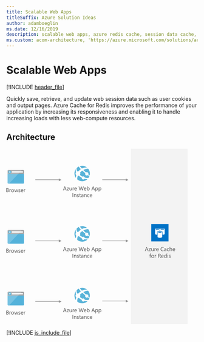```yaml
---
title: Scalable Web Apps
titleSuffix: Azure Solution Ideas
author: adamboeglin
ms.date: 12/16/2019
description: scalable web apps, azure redis cache, session data cache, user cookie cache, azure cache for redis
ms.custom: acom-architecture, 'https://azure.microsoft.com/solutions/architecture/scalable-web-apps/'
---
```

# Scalable Web Apps

[!INCLUDE [header_file](../header.md)]

Quickly save, retrieve, and update web session data such as user cookies and output pages. Azure Cache for Redis improves the performance of your application by increasing its responsiveness and enabling it to handle increasing loads with less web-compute resources.

## Architecture

<svg class="architecture-diagram" aria-labelledby="scalable-web-apps" height="462" viewbox="0 0 478 462" width="478" xmlns="http://www.w3.org/2000/svg">
    <g fill="none" fill-rule="evenodd" stroke="none" stroke-width="1">
        <path fill="#F3F3F3" d="M327.96 461.997h149.714V0H327.96z"/>
        <path fill="#949494" d="M145.29 82.15l-7.064-3.646v2.534H76.208v1.5h62.018v3.03zM145.29 243.01l-7.064-3.646v2.534H76.208v1.5h62.018v3.03zM321.79 243.01l-7.065-3.646v2.534h-62.018v1.5h62.018v3.03zM321.79 82.15l-7.065-3.646v2.534h-62.018v1.5h62.018v3.03zM321.79 401.69l-7.065-3.647v2.534h-62.018v1.5h62.018v3.031zM145.29 402.69l-7.064-3.647v2.534H76.208v1.5h62.018v3.031z"/>
        <path d="M0 114.363v-10.285h2.926c.889 0 1.594.218 2.116.653.52.435.78 1 .78 1.699 0 .584-.156 1.09-.471 1.52-.317.432-.751.737-1.306.919v.029c.693.08 1.248.343 1.664.785.416.443.624 1.018.624 1.725 0 .88-.316 1.593-.947 2.138-.631.545-1.427.817-2.388.817H0zm1.205-9.194v3.32h1.233c.66 0 1.179-.16 1.556-.477.378-.318.567-.766.567-1.344 0-1-.658-1.5-1.972-1.5H1.205zm0 4.403v3.7H2.84c.708 0 1.256-.167 1.646-.501.39-.335.584-.794.584-1.378 0-1.214-.827-1.821-2.481-1.821H1.205zM12.092 108.21c-.206-.158-.502-.237-.89-.237-.502 0-.921.237-1.258.71-.337.472-.505 1.118-.505 1.935v3.745H8.262v-7.344h1.177v1.512h.028c.167-.516.423-.919.768-1.208.343-.29.728-.433 1.154-.433.307 0 .54.034.703.1v1.22zM16.244 114.535c-1.085 0-1.951-.343-2.6-1.03-.647-.685-.971-1.595-.971-2.728 0-1.233.337-2.197 1.012-2.89.673-.694 1.584-1.04 2.732-1.04 1.095 0 1.949.337 2.563 1.01.615.675.922 1.61.922 2.805 0 1.172-.331 2.11-.993 2.816-.662.705-1.551 1.057-2.665 1.057m.087-6.698c-.756 0-1.354.257-1.793.77-.44.515-.66 1.223-.66 2.127 0 .87.223 1.557.667 2.059.444.502 1.04.753 1.786.753.76 0 1.345-.246 1.753-.74.409-.491.613-1.192.613-2.101 0-.918-.204-1.625-.613-2.122-.408-.498-.993-.746-1.753-.746M31.033 107.018l-2.201 7.345h-1.22l-1.514-5.257a3.523 3.523 0 01-.114-.682h-.029a3.197 3.197 0 01-.151.667l-1.642 5.272h-1.176l-2.224-7.345h1.234l1.52 5.523c.048.167.082.387.101.66h.058c.014-.21.057-.435.129-.674l1.692-5.509h1.076l1.521 5.537c.047.177.084.398.107.66h.058c.009-.186.049-.406.122-.66l1.491-5.537h1.162zM31.952 114.097v-1.262c.641.473 1.346.71 2.115.71 1.033 0 1.55-.344 1.55-1.033a.898.898 0 00-.133-.498 1.323 1.323 0 00-.358-.362 2.73 2.73 0 00-.531-.284 33.69 33.69 0 00-.657-.26 8.275 8.275 0 01-.856-.393 2.56 2.56 0 01-.617-.444 1.663 1.663 0 01-.373-.563 1.99 1.99 0 01-.126-.739c0-.344.079-.649.237-.914a2.08 2.08 0 01.631-.667 2.93 2.93 0 01.9-.405 3.985 3.985 0 011.043-.137c.637 0 1.205.11 1.707.33v1.191c-.54-.354-1.161-.53-1.864-.53-.22 0-.419.024-.596.074-.176.05-.328.122-.455.212a.982.982 0 00-.294.327.858.858 0 00-.104.418c0 .192.035.352.104.481.07.13.171.244.305.345.134.1.296.191.487.272.192.081.409.17.654.266.325.124.616.252.875.384.257.13.477.28.659.444.181.165.322.355.42.57.097.215.147.471.147.768 0 .363-.081.678-.24.946-.161.268-.375.49-.643.667a2.933 2.933 0 01-.924.395 4.58 4.58 0 01-1.098.128c-.756 0-1.41-.145-1.965-.437M44.531 110.985h-5.184c.018.817.238 1.448.66 1.894.42.444.998.667 1.735.667.827 0 1.587-.273 2.28-.818v1.105c-.645.467-1.499.702-2.56.702-1.037 0-1.853-.333-2.446-1-.592-.667-.889-1.606-.889-2.816 0-1.142.324-2.074.971-2.793.65-.72 1.453-1.08 2.415-1.08.96 0 1.704.312 2.23.933.525.622.788 1.484.788 2.589v.617zm-1.204-.997c-.005-.68-.169-1.207-.49-1.585-.324-.378-.773-.566-1.347-.566-.555 0-1.025.198-1.412.594-.388.398-.627.916-.718 1.557h3.967zM50.14 108.21c-.206-.158-.502-.237-.89-.237-.502 0-.922.237-1.258.71-.337.472-.505 1.118-.505 1.935v3.745h-1.178v-7.344h1.178v1.512h.027c.167-.516.423-.919.768-1.208.344-.29.729-.433 1.155-.433.306 0 .54.034.703.1v1.22zM158.528 430.558h-1.334l-1.09-2.883h-4.36l-1.026 2.883h-1.34l3.943-10.285h1.248l3.96 10.285zm-2.818-3.966l-1.614-4.383a4.005 4.005 0 01-.157-.688h-.03c-.048.292-.102.52-.165.688l-1.599 4.383h3.565zM165.005 423.55l-4.347 6.004h4.304v1.004h-6.032v-.366l4.346-5.974h-3.937v-1.005h5.666zM172.464 430.558h-1.176v-1.162h-.03c-.486.89-1.242 1.334-2.265 1.334-1.75 0-2.625-1.042-2.625-3.127v-4.391h1.169v4.203c0 1.55.593 2.326 1.779 2.326.574 0 1.045-.212 1.417-.635.37-.424.555-.978.555-1.66v-4.234h1.176v7.346zM178.667 424.404c-.206-.158-.502-.237-.89-.237-.502 0-.921.237-1.258.71-.337.472-.505 1.12-.505 1.935v3.744h-1.177v-7.343h1.177v1.512h.028c.167-.515.423-.919.768-1.208a1.74 1.74 0 011.154-.433c.307 0 .54.034.703.1v1.22zM185.652 427.18h-5.184c.018.816.238 1.447.66 1.894.42.444.998.667 1.735.667.827 0 1.587-.274 2.28-.82v1.107c-.645.466-1.499.702-2.56.702-1.037 0-1.853-.333-2.446-1-.592-.667-.889-1.607-.889-2.817 0-1.141.324-2.074.971-2.793.65-.718 1.453-1.08 2.415-1.08.96 0 1.704.313 2.23.934.525.622.788 1.483.788 2.589v.617zm-1.204-.997c-.005-.68-.169-1.207-.49-1.585-.324-.378-.773-.566-1.347-.566-.555 0-1.025.198-1.412.593-.388.399-.627.916-.718 1.558h3.967zM203.805 420.272l-2.904 10.286h-1.413l-2.117-7.517a4.81 4.81 0 01-.165-1.046h-.027a5.402 5.402 0 01-.186 1.032l-2.13 7.53h-1.4l-3.011-10.285h1.327l2.186 7.89c.091.33.148.674.172 1.034h.036c.024-.255.099-.599.222-1.034l2.273-7.89h1.156l2.18 7.947c.077.274.135.594.173.962h.028c.02-.25.083-.578.194-.99l2.1-7.918h1.306zM210.726 427.18h-5.184c.018.816.238 1.447.66 1.894.42.444.998.667 1.735.667.827 0 1.587-.274 2.28-.82v1.107c-.645.466-1.499.702-2.56.702-1.037 0-1.853-.333-2.446-1-.592-.667-.889-1.607-.889-2.817 0-1.141.324-2.074.971-2.793.65-.718 1.453-1.08 2.415-1.08.96 0 1.704.313 2.23.934.525.622.788 1.483.788 2.589v.617zm-1.204-.997c-.005-.68-.169-1.207-.49-1.585-.324-.378-.773-.566-1.347-.566-.555 0-1.025.198-1.412.593-.388.399-.627.916-.718 1.558h3.967zM213.71 429.496h-.028v1.061h-1.177v-10.874h1.177v4.821h.028c.578-.975 1.425-1.463 2.539-1.463.942 0 1.68.33 2.213.986.532.657.799 1.537.799 2.643 0 1.228-.3 2.213-.896 2.952-.598.738-1.415 1.106-2.453 1.106-.97 0-1.705-.41-2.202-1.232m-.028-2.962v1.025c0 .608.197 1.122.592 1.545.393.424.894.636 1.502.636.713 0 1.27-.272 1.675-.817.404-.546.606-1.304.606-2.276 0-.816-.19-1.458-.567-1.922-.377-.462-.89-.694-1.535-.694-.684 0-1.233.236-1.65.713-.415.477-.623 1.071-.623 1.79M233.283 430.558h-1.334l-1.09-2.883h-4.361l-1.025 2.883h-1.341l3.944-10.285h1.248l3.959 10.285zm-2.818-3.966l-1.614-4.383a4.005 4.005 0 01-.157-.688h-.03c-.048.292-.102.52-.165.688l-1.599 4.383h3.565zM235.844 429.496h-.028v4.438h-1.177v-10.72h1.177v1.29h.028c.578-.975 1.425-1.463 2.539-1.463.947 0 1.686.33 2.215.986.532.657.797 1.537.797 2.643 0 1.228-.3 2.213-.896 2.952-.598.738-1.415 1.106-2.453 1.106-.952 0-1.685-.41-2.202-1.232m-.028-2.962v1.025c0 .608.197 1.122.592 1.545.393.424.894.636 1.502.636.713 0 1.27-.272 1.675-.817.404-.546.606-1.304.606-2.276 0-.816-.19-1.458-.567-1.922-.377-.462-.89-.694-1.535-.694-.684 0-1.233.236-1.65.713-.415.477-.623 1.071-.623 1.79M244.478 429.496h-.027v4.438h-1.178v-10.72h1.178v1.29h.027c.578-.975 1.425-1.463 2.539-1.463.947 0 1.687.33 2.216.986.53.657.796 1.537.796 2.643 0 1.228-.3 2.213-.896 2.952-.597.738-1.415 1.106-2.453 1.106-.952 0-1.684-.41-2.202-1.232m-.027-2.962v1.025c0 .608.196 1.122.59 1.545.394.424.895.636 1.503.636.713 0 1.27-.272 1.675-.817.405-.546.607-1.304.607-2.276 0-.816-.19-1.458-.568-1.922-.377-.462-.888-.694-1.535-.694-.683 0-1.232.236-1.648.713-.416.477-.624 1.071-.624 1.79M174.475 448.183h1.205v-10.284h-1.205zM184.323 448.184h-1.177v-4.188c0-1.56-.568-2.338-1.707-2.338-.588 0-1.074.219-1.459.663-.385.442-.577 1-.577 1.675v4.188h-1.177v-7.346h1.177v1.22h.028c.555-.928 1.358-1.392 2.411-1.392.802 0 1.417.26 1.842.78.426.517.64 1.267.64 2.249v4.489zM186.095 447.918v-1.263c.64.474 1.345.71 2.114.71 1.034 0 1.55-.343 1.55-1.032a.898.898 0 00-.132-.498 1.31 1.31 0 00-.359-.362 2.73 2.73 0 00-.53-.284 33.69 33.69 0 00-.657-.261 8.275 8.275 0 01-.856-.392 2.588 2.588 0 01-.618-.444 1.667 1.667 0 01-.373-.564 1.987 1.987 0 01-.126-.738c0-.345.08-.649.237-.914a2.07 2.07 0 01.631-.667c.263-.181.564-.314.9-.405a3.985 3.985 0 011.043-.137c.637 0 1.206.109 1.707.33v1.191c-.54-.354-1.16-.532-1.864-.532-.22 0-.418.026-.595.075-.177.05-.328.123-.456.212a.995.995 0 00-.294.328.858.858 0 00-.103.418c0 .192.035.352.103.481.07.13.172.244.305.345.135.099.296.191.487.272.192.081.41.17.654.266.326.124.617.252.875.384.257.129.477.279.66.444.18.165.322.354.42.57.096.215.146.471.146.768 0 .363-.08.678-.24.946a2.077 2.077 0 01-.642.667 2.933 2.933 0 01-.924.395 4.58 4.58 0 01-1.098.128c-.756 0-1.41-.145-1.965-.437M196.179 448.112c-.278.151-.644.23-1.099.23-1.286 0-1.929-.718-1.929-2.153v-4.347h-1.262v-1.003h1.262v-1.793l1.176-.38v2.173h1.852v1.003h-1.852v4.14c0 .491.084.844.251 1.054.167.21.446.314.833.314.296 0 .552-.08.768-.243v1.005zM203.006 448.184h-1.176v-1.148h-.028c-.512.879-1.265 1.32-2.26 1.32-.732 0-1.304-.194-1.718-.581-.413-.387-.62-.902-.62-1.542 0-1.372.808-2.17 2.424-2.396l2.202-.307c0-1.25-.505-1.873-1.514-1.873-.883 0-1.682.3-2.395.904v-1.205c.722-.46 1.555-.69 2.496-.69 1.726 0 2.59.914 2.59 2.74v4.778zm-1.176-3.715l-1.77.243c-.546.076-.958.212-1.235.405-.277.195-.416.538-.416 1.03 0 .358.128.65.384.879.256.227.596.34 1.021.34.584 0 1.066-.205 1.446-.613.38-.41.57-.927.57-1.553v-.731zM211.318 448.184h-1.177v-4.188c0-1.56-.568-2.338-1.707-2.338-.588 0-1.074.219-1.459.663-.385.442-.577 1-.577 1.675v4.188h-1.177v-7.346h1.177v1.22h.028c.555-.928 1.358-1.392 2.411-1.392.802 0 1.417.26 1.842.78.426.517.64 1.267.64 2.249v4.489zM218.54 447.847c-.563.339-1.233.509-2.008.509-1.047 0-1.892-.341-2.535-1.023-.644-.68-.965-1.563-.965-2.65 0-1.21.347-2.182 1.04-2.914.694-.734 1.618-1.103 2.776-1.103.645 0 1.214.12 1.707.36v1.205c-.545-.382-1.128-.573-1.75-.573-.751 0-1.367.268-1.847.806-.48.537-.721 1.243-.721 2.118 0 .862.226 1.54.678 2.037.452.499 1.058.748 1.818.748.64 0 1.244-.213 1.807-.64v1.12zM226.221 444.806h-5.184c.018.816.238 1.447.66 1.894.42.444.999.667 1.736.667.827 0 1.587-.273 2.28-.82v1.107c-.645.466-1.5.702-2.56.702-1.037 0-1.853-.333-2.446-1-.593-.667-.89-1.607-.89-2.817 0-1.141.325-2.074.971-2.793.65-.718 1.453-1.08 2.415-1.08.96 0 1.704.313 2.23.934.525.622.788 1.483.788 2.589v.617zm-1.203-.997c-.006-.68-.17-1.207-.492-1.585-.323-.378-.772-.566-1.346-.566-.555 0-1.025.198-1.412.593-.387.399-.626.916-.718 1.558h3.968z" fill="#505050"/>
        <path d="M199.097 52.228l.002.002c5.56-2.957 10.429-3.023 13.575-2.543a20.348 20.348 0 00-19.222-3.691 164.04 164.04 0 005.644 6.232h.001zM183.747 69.421a6.133 6.133 0 01.004-7.448c-1.4-3.366-1.284-6.164-.82-8.125-4.688 6.821-4.857 16.052.089 23.134.109-2.094.443-4.52 1.182-7.037a6.215 6.215 0 01-.455-.524M186.543 59.914a6.144 6.144 0 013.35-.23c.222-.252.45-.505.686-.757a37.668 37.668 0 015.65-4.895l-.013-.014c-2.143-2.274-4.043-4.606-5.463-6.918a20.182 20.182 0 00-5.624 4.07c-.283 1.666-.403 4.823 1.414 8.744M202.89 56.124c2.4 2.386 4.677 4.517 6.75 6.374a4.361 4.361 0 015.643 1.12 4.364 4.364 0 01.594 4.208 109.046 109.046 0 003.487 2.73c1.55-5.87.471-12.366-3.509-17.56-.078-.102-.162-.198-.242-.299-.35-.033-5.523-.445-12.723 3.427M205.058 80.132a4.068 4.068 0 01-5.683-.747 4.06 4.06 0 01-.788-2.863 33.99 33.99 0 01-5.927-3.779 51.36 51.36 0 01-1.648-1.392 6.11 6.11 0 01-2.835.461c-1.383 3.714-1.54 7.012-1.394 9.25a20.353 20.353 0 0012.941 4.632 20.265 20.265 0 0014.115-5.723c-2.04-.004-4.764-.135-7.88-.828a3.974 3.974 0 01-.9.99M214.466 69.738a4.384 4.384 0 01-6.137-.817c-1.026-1.341-1.132-3.083-.457-4.514-2.551-1.99-5.243-4.215-7.783-6.564h.002c-.066-.061-.13-.124-.194-.185.064.063.125.128.19.19-1.654 1.128-3.423 2.535-5.304 4.29-.247.233-.475.466-.71.7a6.162 6.162 0 01-.257 6.143c.355.304.722.607 1.106.91a38.16 38.16 0 005.499 3.654c1.75-1.127 4.1-.763 5.386.922.375.49.608 1.042.73 1.61 5.053 1.453 8.75.947 10.004.685a20.324 20.324 0 002.279-4.463c-.77-.524-2.128-1.434-4.085-2.813-.091.083-.17.176-.27.252" fill="#59B3D8"/>
        <path d="M158.528 109.737h-1.334l-1.09-2.883h-4.36l-1.026 2.883h-1.34l3.943-10.285h1.248l3.96 10.285zm-2.818-3.966l-1.614-4.383a4.005 4.005 0 01-.157-.688h-.03a3.764 3.764 0 01-.165.688l-1.599 4.383h3.565zM165.005 102.73l-4.347 6.003h4.304v1.004h-6.032v-.366l4.346-5.974h-3.937v-1.005h5.666zM172.464 109.737h-1.176v-1.162h-.03c-.486.89-1.242 1.334-2.265 1.334-1.75 0-2.625-1.042-2.625-3.127v-4.39h1.169v4.203c0 1.55.593 2.325 1.779 2.325.574 0 1.045-.212 1.417-.635.37-.424.555-.977.555-1.66v-4.233h1.176v7.345zM178.667 103.584c-.206-.159-.502-.237-.89-.237-.502 0-.921.237-1.258.71-.337.472-.505 1.118-.505 1.936v3.744h-1.177v-7.344h1.177v1.513h.028c.167-.517.423-.92.768-1.209.343-.29.728-.434 1.154-.434.307 0 .54.034.703.1v1.22zM185.652 106.359h-5.184c.018.817.238 1.448.66 1.894.42.444.998.667 1.735.667.827 0 1.587-.273 2.28-.818v1.105c-.645.467-1.499.702-2.56.702-1.037 0-1.853-.333-2.446-1-.592-.667-.889-1.606-.889-2.816 0-1.142.324-2.074.971-2.793.65-.72 1.453-1.08 2.415-1.08.96 0 1.704.312 2.23.933.525.622.788 1.484.788 2.589v.617zm-1.204-.997c-.005-.68-.169-1.207-.49-1.585-.324-.378-.773-.566-1.347-.566-.555 0-1.025.198-1.412.594-.388.398-.627.916-.718 1.557h3.967zM203.805 99.452l-2.904 10.285h-1.413l-2.117-7.516a4.81 4.81 0 01-.165-1.047h-.027a5.402 5.402 0 01-.186 1.033l-2.13 7.53h-1.4l-3.011-10.285h1.327l2.186 7.89c.091.33.148.673.172 1.033h.036c.024-.254.099-.598.222-1.033l2.273-7.89h1.156l2.18 7.947c.077.273.135.593.173.96h.028c.02-.248.083-.577.194-.99l2.1-7.917h1.306zM210.726 106.359h-5.184c.018.817.238 1.448.66 1.894.42.444.998.667 1.735.667.827 0 1.587-.273 2.28-.818v1.105c-.645.467-1.499.702-2.56.702-1.037 0-1.853-.333-2.446-1-.592-.667-.889-1.606-.889-2.816 0-1.142.324-2.074.971-2.793.65-.72 1.453-1.08 2.415-1.08.96 0 1.704.312 2.23.933.525.622.788 1.484.788 2.589v.617zm-1.204-.997c-.005-.68-.169-1.207-.49-1.585-.324-.378-.773-.566-1.347-.566-.555 0-1.025.198-1.412.594-.388.398-.627.916-.718 1.557h3.967zM213.71 108.676h-.028v1.06h-1.177V98.865h1.177v4.82h.028c.578-.975 1.425-1.463 2.539-1.463.942 0 1.68.329 2.213.986.532.657.799 1.538.799 2.643 0 1.229-.3 2.213-.896 2.952-.598.738-1.415 1.107-2.453 1.107-.97 0-1.705-.411-2.202-1.233m-.028-2.962v1.025c0 .608.197 1.122.592 1.546.393.423.894.635 1.502.635.713 0 1.27-.272 1.675-.817.404-.546.606-1.304.606-2.275 0-.817-.19-1.458-.567-1.922-.377-.463-.89-.695-1.535-.695-.684 0-1.233.237-1.65.713-.415.477-.623 1.072-.623 1.79M233.283 109.737h-1.334l-1.09-2.883h-4.361l-1.025 2.883h-1.341l3.944-10.285h1.248l3.959 10.285zm-2.818-3.966l-1.614-4.383a4.005 4.005 0 01-.157-.688h-.03a3.764 3.764 0 01-.165.688l-1.599 4.383h3.565zM235.844 108.676h-.028v4.439h-1.177v-10.722h1.177v1.29h.028c.578-.974 1.425-1.462 2.539-1.462.947 0 1.686.329 2.215.986.532.657.797 1.538.797 2.643 0 1.229-.3 2.213-.896 2.952-.598.738-1.415 1.107-2.453 1.107-.952 0-1.685-.411-2.202-1.233m-.028-2.962v1.025c0 .608.197 1.122.592 1.546.393.423.894.635 1.502.635.713 0 1.27-.272 1.675-.817.404-.546.606-1.304.606-2.275 0-.817-.19-1.458-.567-1.922-.377-.463-.89-.695-1.535-.695-.684 0-1.233.237-1.65.713-.415.477-.623 1.072-.623 1.79M244.478 108.676h-.027v4.439h-1.178v-10.722h1.178v1.29h.027c.578-.974 1.425-1.462 2.539-1.462.947 0 1.687.329 2.216.986.53.657.796 1.538.796 2.643 0 1.229-.3 2.213-.896 2.952-.597.738-1.415 1.107-2.453 1.107-.952 0-1.684-.411-2.202-1.233m-.027-2.962v1.025c0 .608.196 1.122.59 1.546.394.423.895.635 1.503.635.713 0 1.27-.272 1.675-.817.405-.546.607-1.304.607-2.275 0-.817-.19-1.458-.568-1.922-.377-.463-.888-.695-1.535-.695-.683 0-1.232.237-1.648.713-.416.477-.624 1.072-.624 1.79M174.475 127.363h1.205v-10.285h-1.205zM184.323 127.363h-1.177v-4.188c0-1.56-.568-2.338-1.707-2.338-.588 0-1.074.22-1.459.663-.385.442-.577 1-.577 1.675v4.188h-1.177v-7.345h1.177v1.22h.028c.555-.928 1.358-1.392 2.411-1.392.802 0 1.417.26 1.842.779.426.518.64 1.268.64 2.249v4.489zM186.095 127.097v-1.262c.64.473 1.345.71 2.114.71 1.034 0 1.55-.344 1.55-1.033a.898.898 0 00-.132-.498 1.323 1.323 0 00-.359-.362 2.73 2.73 0 00-.53-.284 33.69 33.69 0 00-.657-.26 8.275 8.275 0 01-.856-.393 2.56 2.56 0 01-.618-.444 1.663 1.663 0 01-.373-.563 1.99 1.99 0 01-.126-.739c0-.344.08-.649.237-.914a2.08 2.08 0 01.631-.667 2.93 2.93 0 01.9-.405 3.985 3.985 0 011.043-.137c.637 0 1.206.11 1.707.33v1.191c-.54-.354-1.16-.53-1.864-.53-.22 0-.418.024-.595.074-.177.05-.328.122-.456.212a.982.982 0 00-.294.327.858.858 0 00-.103.418c0 .192.035.352.103.481.07.13.172.244.305.345.135.1.296.191.487.272.192.081.41.17.654.266.326.124.617.252.875.384.257.13.477.28.66.444.18.165.322.355.42.57.096.215.146.471.146.768 0 .363-.08.678-.24.946-.16.268-.374.49-.642.667a2.933 2.933 0 01-.924.395 4.58 4.58 0 01-1.098.128c-.756 0-1.41-.145-1.965-.437M196.179 127.291c-.278.153-.644.23-1.099.23-1.286 0-1.929-.718-1.929-2.153v-4.346h-1.262v-1.004h1.262v-1.793l1.176-.38v2.174h1.852v1.003h-1.852v4.138c0 .493.084.846.251 1.056.167.21.446.315.833.315.296 0 .552-.082.768-.245v1.005zM203.006 127.363h-1.176v-1.148h-.028c-.512.88-1.265 1.32-2.26 1.32-.732 0-1.304-.194-1.718-.58-.413-.388-.62-.902-.62-1.543 0-1.372.808-2.17 2.424-2.396l2.202-.307c0-1.249-.505-1.873-1.514-1.873-.883 0-1.682.301-2.395.904v-1.205c.722-.459 1.555-.689 2.496-.689 1.726 0 2.59.913 2.59 2.74v4.777zm-1.176-3.715l-1.77.243c-.546.077-.958.212-1.235.405-.277.195-.416.538-.416 1.03 0 .358.128.651.384.88.256.226.596.34 1.021.34.584 0 1.066-.206 1.446-.614.38-.409.57-.927.57-1.553v-.73zM211.318 127.363h-1.177v-4.188c0-1.56-.568-2.338-1.707-2.338-.588 0-1.074.22-1.459.663-.385.442-.577 1-.577 1.675v4.188h-1.177v-7.345h1.177v1.22h.028c.555-.928 1.358-1.392 2.411-1.392.802 0 1.417.26 1.842.779.426.518.64 1.268.64 2.249v4.489zM218.54 127.026c-.563.339-1.233.509-2.008.509-1.047 0-1.892-.341-2.535-1.022-.644-.681-.965-1.564-.965-2.65 0-1.21.347-2.182 1.04-2.915.694-.734 1.618-1.102 2.776-1.102.645 0 1.214.12 1.707.359v1.205c-.545-.382-1.128-.573-1.75-.573-.751 0-1.367.268-1.847.806s-.721 1.244-.721 2.119c0 .86.226 1.54.678 2.037.452.498 1.058.747 1.818.747.64 0 1.244-.213 1.807-.64v1.12zM226.221 123.985h-5.184c.018.817.238 1.448.66 1.894.42.444.999.667 1.736.667.827 0 1.587-.273 2.28-.818v1.105c-.645.467-1.5.702-2.56.702-1.037 0-1.853-.333-2.446-1-.593-.667-.89-1.606-.89-2.816 0-1.142.325-2.074.971-2.793.65-.72 1.453-1.08 2.415-1.08.96 0 1.704.312 2.23.933.525.622.788 1.484.788 2.589v.617zm-1.203-.997c-.006-.68-.17-1.207-.492-1.585-.323-.378-.772-.566-1.346-.566-.555 0-1.025.198-1.412.594-.387.398-.626.916-.718 1.557h3.968zM158.528 269.737h-1.334l-1.09-2.883h-4.36l-1.026 2.883h-1.34l3.943-10.285h1.248l3.96 10.285zm-2.818-3.966l-1.614-4.383a4.005 4.005 0 01-.157-.688h-.03c-.048.292-.102.52-.165.688l-1.599 4.383h3.565zM165.005 262.73l-4.347 6.003h4.304v1.005h-6.032v-.366l4.346-5.975h-3.937v-1.005h5.666zM172.464 269.737h-1.176v-1.162h-.03c-.486.89-1.242 1.334-2.265 1.334-1.75 0-2.625-1.042-2.625-3.127v-4.39h1.169v4.202c0 1.55.593 2.326 1.779 2.326.574 0 1.045-.212 1.417-.635.37-.424.555-.978.555-1.66v-4.234h1.176v7.346zM178.667 263.584c-.206-.158-.502-.237-.89-.237-.502 0-.921.237-1.258.71-.337.472-.505 1.119-.505 1.936v3.743h-1.177v-7.343h1.177v1.512h.028c.167-.515.423-.919.768-1.208a1.745 1.745 0 011.154-.433c.307 0 .54.034.703.099v1.221zM185.652 266.36h-5.184c.018.815.238 1.446.66 1.893.42.444.998.667 1.735.667.827 0 1.587-.273 2.28-.819v1.106c-.645.466-1.499.702-2.56.702-1.037 0-1.853-.333-2.446-1-.592-.667-.889-1.607-.889-2.817 0-1.14.324-2.074.971-2.793.65-.718 1.453-1.08 2.415-1.08.96 0 1.704.313 2.23.934.525.622.788 1.483.788 2.59v.616zm-1.204-.998c-.005-.68-.169-1.207-.49-1.585-.324-.378-.773-.566-1.347-.566-.555 0-1.025.198-1.412.593-.388.4-.627.916-.718 1.558h3.967zM203.805 259.452l-2.904 10.285h-1.413l-2.117-7.516a4.81 4.81 0 01-.165-1.047h-.027a5.402 5.402 0 01-.186 1.033l-2.13 7.53h-1.4l-3.011-10.285h1.327l2.186 7.89c.091.33.148.673.172 1.033h.036c.024-.254.099-.598.222-1.033l2.273-7.89h1.156l2.18 7.946c.077.274.135.594.173.962h.028c.02-.249.083-.578.194-.99l2.1-7.918h1.306zM210.726 266.36h-5.184c.018.815.238 1.446.66 1.893.42.444.998.667 1.735.667.827 0 1.587-.273 2.28-.819v1.106c-.645.466-1.499.702-2.56.702-1.037 0-1.853-.333-2.446-1-.592-.667-.889-1.607-.889-2.817 0-1.14.324-2.074.971-2.793.65-.718 1.453-1.08 2.415-1.08.96 0 1.704.313 2.23.934.525.622.788 1.483.788 2.59v.616zm-1.204-.998c-.005-.68-.169-1.207-.49-1.585-.324-.378-.773-.566-1.347-.566-.555 0-1.025.198-1.412.593-.388.4-.627.916-.718 1.558h3.967zM213.71 268.676h-.028v1.06h-1.177v-10.873h1.177v4.82h.028c.578-.974 1.425-1.462 2.539-1.462.942 0 1.68.329 2.213.986.532.657.799 1.537.799 2.643 0 1.228-.3 2.213-.896 2.952-.598.738-1.415 1.106-2.453 1.106-.97 0-1.705-.41-2.202-1.232m-.028-2.962v1.025c0 .608.197 1.122.592 1.545.393.424.894.636 1.502.636.713 0 1.27-.272 1.675-.817.404-.546.606-1.304.606-2.276 0-.816-.19-1.458-.567-1.922-.377-.462-.89-.694-1.535-.694-.684 0-1.233.236-1.65.713-.415.477-.623 1.072-.623 1.79M233.283 269.737h-1.334l-1.09-2.883h-4.361l-1.025 2.883h-1.341l3.944-10.285h1.248l3.959 10.285zm-2.818-3.966l-1.614-4.383a4.005 4.005 0 01-.157-.688h-.03c-.048.292-.102.52-.165.688l-1.599 4.383h3.565zM235.844 268.676h-.028v4.438h-1.177v-10.721h1.177v1.29h.028c.578-.974 1.425-1.462 2.539-1.462.947 0 1.686.329 2.215.986.532.657.797 1.537.797 2.643 0 1.228-.3 2.213-.896 2.952-.598.738-1.415 1.106-2.453 1.106-.952 0-1.685-.41-2.202-1.232m-.028-2.962v1.025c0 .608.197 1.122.592 1.545.393.424.894.636 1.502.636.713 0 1.27-.272 1.675-.817.404-.546.606-1.304.606-2.276 0-.816-.19-1.458-.567-1.922-.377-.462-.89-.694-1.535-.694-.684 0-1.233.236-1.65.713-.415.477-.623 1.072-.623 1.79M244.478 268.676h-.027v4.438h-1.178v-10.721h1.178v1.29h.027c.578-.974 1.425-1.462 2.539-1.462.947 0 1.687.329 2.216.986.53.657.796 1.537.796 2.643 0 1.228-.3 2.213-.896 2.952-.597.738-1.415 1.106-2.453 1.106-.952 0-1.684-.41-2.202-1.232m-.027-2.962v1.025c0 .608.196 1.122.59 1.545.394.424.895.636 1.503.636.713 0 1.27-.272 1.675-.817.405-.546.607-1.304.607-2.276 0-.816-.19-1.458-.568-1.922-.377-.462-.888-.694-1.535-.694-.683 0-1.232.236-1.648.713-.416.477-.624 1.072-.624 1.79M174.475 287.363h1.205v-10.285h-1.205zM184.323 287.363h-1.177v-4.188c0-1.559-.568-2.338-1.707-2.338-.588 0-1.074.22-1.459.663-.385.442-.577 1.001-.577 1.675v4.188h-1.177v-7.346h1.177v1.221h.028c.555-.929 1.358-1.393 2.411-1.393.802 0 1.417.261 1.842.78.426.517.64 1.267.64 2.25v4.488zM186.095 287.098v-1.263c.64.474 1.345.71 2.114.71 1.034 0 1.55-.343 1.55-1.032a.898.898 0 00-.132-.498 1.31 1.31 0 00-.359-.362 2.73 2.73 0 00-.53-.284 33.69 33.69 0 00-.657-.261 8.275 8.275 0 01-.856-.392 2.588 2.588 0 01-.618-.444 1.667 1.667 0 01-.373-.564 1.987 1.987 0 01-.126-.738c0-.345.08-.65.237-.914a2.07 2.07 0 01.631-.667c.263-.181.564-.314.9-.405a3.985 3.985 0 011.043-.137c.637 0 1.206.109 1.707.33v1.19c-.54-.353-1.16-.531-1.864-.531-.22 0-.418.026-.595.075-.177.05-.328.123-.456.212a.995.995 0 00-.294.328.858.858 0 00-.103.418c0 .192.035.352.103.48.07.13.172.245.305.346.135.099.296.19.487.272.192.08.41.17.654.266.326.124.617.252.875.384.257.129.477.279.66.444.18.165.322.354.42.57.096.215.146.47.146.768 0 .363-.08.678-.24.946a2.077 2.077 0 01-.642.667 2.933 2.933 0 01-.924.395 4.58 4.58 0 01-1.098.128c-.756 0-1.41-.145-1.965-.437M196.179 287.292c-.278.151-.644.229-1.099.229-1.286 0-1.929-.717-1.929-2.152v-4.347h-1.262v-1.003h1.262v-1.793l1.176-.38v2.173h1.852v1.003h-1.852v4.139c0 .492.084.845.251 1.055.167.21.446.314.833.314.296 0 .552-.081.768-.243v1.005zM203.006 287.363h-1.176v-1.148h-.028c-.512.88-1.265 1.32-2.26 1.32-.732 0-1.304-.194-1.718-.58-.413-.388-.62-.903-.62-1.543 0-1.372.808-2.17 2.424-2.396l2.202-.307c0-1.249-.505-1.873-1.514-1.873-.883 0-1.682.3-2.395.904v-1.205c.722-.459 1.555-.69 2.496-.69 1.726 0 2.59.914 2.59 2.741v4.777zm-1.176-3.715l-1.77.243c-.546.076-.958.212-1.235.405-.277.195-.416.538-.416 1.03 0 .358.128.651.384.88.256.226.596.34 1.021.34.584 0 1.066-.206 1.446-.614.38-.409.57-.927.57-1.553v-.73zM211.318 287.363h-1.177v-4.188c0-1.559-.568-2.338-1.707-2.338-.588 0-1.074.22-1.459.663-.385.442-.577 1.001-.577 1.675v4.188h-1.177v-7.346h1.177v1.221h.028c.555-.929 1.358-1.393 2.411-1.393.802 0 1.417.261 1.842.78.426.517.64 1.267.64 2.25v4.488zM218.54 287.026c-.563.34-1.233.51-2.008.51-1.047 0-1.892-.342-2.535-1.024-.644-.68-.965-1.563-.965-2.649 0-1.21.347-2.183 1.04-2.915.694-.734 1.618-1.103 2.776-1.103.645 0 1.214.12 1.707.36v1.205c-.545-.382-1.128-.573-1.75-.573-.751 0-1.367.268-1.847.806-.48.537-.721 1.243-.721 2.118 0 .862.226 1.54.678 2.037.452.5 1.058.748 1.818.748.64 0 1.244-.213 1.807-.639v1.12zM226.221 283.985h-5.184c.018.816.238 1.447.66 1.894.42.444.999.667 1.736.667.827 0 1.587-.273 2.28-.819v1.106c-.645.466-1.5.702-2.56.702-1.037 0-1.853-.333-2.446-1-.593-.667-.89-1.607-.89-2.817 0-1.14.325-2.074.971-2.793.65-.718 1.453-1.08 2.415-1.08.96 0 1.704.313 2.23.934.525.622.788 1.483.788 2.59v.616zm-1.203-.997c-.006-.68-.17-1.207-.492-1.585-.323-.378-.772-.566-1.346-.566-.555 0-1.025.198-1.412.593-.387.4-.626.916-.718 1.558h3.968z" fill="#505050"/>
        <path d="M44.415 91.985H5.382a1.89 1.89 0 01-1.89-1.89v-23.82h42.812v23.82a1.89 1.89 0 01-1.89 1.89" fill="#54B2DA"/>
        <path d="M7.088 91.985H5.107a1.615 1.615 0 01-1.615-1.614V66.276h27.84L7.089 91.985z" fill="#77C2E2"/>
        <path d="M46.303 66.338H3.492V57.89A1.89 1.89 0 015.381 56h39.032a1.89 1.89 0 011.89 1.89v8.448z" fill="#9FA0A1"/>
        <path d="M31.387 66.338H3.49v-8.724c0-.89.724-1.614 1.615-1.614h35.679l-9.398 10.338z" fill="#B2B3B4"/>
        <path fill="#FFF" d="M14.742 63.021h28.811v-3.47H14.742z"/>
        <path d="M12.962 61.396a3.898 3.898 0 11-7.795-.001 3.898 3.898 0 017.795.001" fill="#54B2DA"/>
        <path fill="#FFF" d="M9.51 64.088l-2.644-2.644 2.644-2.643.604.603-2.04 2.04 2.04 2.04z"/>
        <path fill="#FFF" d="M7.622 61.824h5.341v-.854H7.622z"/>
        <path d="M199.097 211.436l.002.004c5.56-2.958 10.429-3.024 13.575-2.544a20.348 20.348 0 00-19.222-3.69 164.757 164.757 0 005.644 6.23h.001zM183.747 228.63a6.133 6.133 0 01.004-7.449c-1.4-3.366-1.284-6.163-.82-8.125-4.688 6.821-4.857 16.052.089 23.134.109-2.094.443-4.52 1.182-7.036a6.076 6.076 0 01-.455-.525M186.543 219.123a6.125 6.125 0 013.35-.229c.222-.253.45-.507.686-.758a37.61 37.61 0 015.65-4.895c-.004-.005-.01-.009-.013-.014-2.143-2.275-4.043-4.607-5.463-6.918a20.118 20.118 0 00-5.624 4.071c-.283 1.665-.403 4.822 1.414 8.743M202.89 215.333c2.4 2.385 4.677 4.516 6.75 6.374a4.362 4.362 0 015.643 1.12 4.364 4.364 0 01.594 4.209 107.222 107.222 0 003.487 2.727c1.55-5.869.471-12.365-3.509-17.559-.078-.102-.162-.198-.242-.299-.35-.032-5.523-.445-12.723 3.428M205.058 239.342a4.069 4.069 0 01-5.683-.748 4.06 4.06 0 01-.788-2.862 33.998 33.998 0 01-5.927-3.78 51.363 51.363 0 01-1.648-1.391 6.109 6.109 0 01-2.835.46c-1.383 3.714-1.54 7.01-1.394 9.25a20.353 20.353 0 0012.941 4.633 20.266 20.266 0 0014.115-5.723c-2.04-.004-4.764-.135-7.88-.828a3.974 3.974 0 01-.9.989M214.466 228.946a4.383 4.383 0 01-6.137-.816c-1.026-1.342-1.132-3.084-.457-4.515-2.551-1.988-5.243-4.214-7.783-6.563l.002-.001c-.066-.061-.13-.124-.194-.184.064.062.125.128.19.189-1.654 1.129-3.423 2.536-5.304 4.292-.247.23-.475.465-.71.698a6.162 6.162 0 01-.257 6.143c.355.304.722.607 1.106.91a38.09 38.09 0 005.499 3.655c1.75-1.128 4.1-.763 5.386.92.375.493.608 1.044.73 1.613 5.053 1.45 8.75.946 10.004.684.95-1.4 1.71-2.901 2.279-4.464-.77-.523-2.128-1.434-4.085-2.812-.091.082-.17.175-.27.25" fill="#59B3D8"/>
        <path d="M44.415 250.193H5.382a1.89 1.89 0 01-1.89-1.89v-23.818h42.812v23.818a1.89 1.89 0 01-1.89 1.89" fill="#54B2DA"/>
        <path d="M7.088 250.193H5.107a1.615 1.615 0 01-1.615-1.613v-24.095h27.84L7.089 250.193z" fill="#77C2E2"/>
        <path d="M46.303 224.546H3.492v-8.448a1.89 1.89 0 011.89-1.89h39.032a1.89 1.89 0 011.89 1.89v8.448z" fill="#9FA0A1"/>
        <path d="M31.387 224.546H3.49v-8.724c0-.89.724-1.614 1.615-1.614h35.679l-9.398 10.338z" fill="#B2B3B4"/>
        <path fill="#FFF" d="M14.742 221.23h28.811v-3.471H14.742z"/>
        <path d="M12.962 219.604a3.898 3.898 0 11-7.796 0 3.898 3.898 0 017.796 0" fill="#54B2DA"/>
        <path fill="#FFF" d="M9.51 222.296l-2.644-2.644 2.644-2.643.604.604-2.04 2.04 2.04 2.04z"/>
        <path fill="#FFF" d="M7.622 220.032h5.341v-.854H7.622z"/>
        <path d="M199.097 373.89l.002.004c5.56-2.958 10.429-3.024 13.575-2.544a20.348 20.348 0 00-19.222-3.69 165.535 165.535 0 005.644 6.23h.001zM183.747 391.084a6.133 6.133 0 01.004-7.448c-1.4-3.366-1.284-6.163-.82-8.125-4.688 6.821-4.857 16.052.089 23.134.109-2.094.443-4.52 1.182-7.037a6.215 6.215 0 01-.455-.524M186.543 381.577a6.116 6.116 0 013.35-.229c.222-.253.45-.507.686-.758a37.61 37.61 0 015.65-4.895.092.092 0 00-.013-.014c-2.143-2.275-4.043-4.607-5.463-6.919a20.124 20.124 0 00-3.407 2.104 20.529 20.529 0 00-2.217 1.967c-.283 1.666-.403 4.823 1.414 8.744M202.89 377.787c2.4 2.385 4.677 4.516 6.75 6.374a4.36 4.36 0 015.643 1.121 4.363 4.363 0 01.594 4.208 108.674 108.674 0 003.487 2.728c1.55-5.869.471-12.367-3.509-17.559-.078-.102-.162-.198-.242-.3-.35-.032-5.523-.444-12.723 3.428M205.058 401.796a4.069 4.069 0 01-5.683-.748 4.06 4.06 0 01-.788-2.863 33.88 33.88 0 01-5.927-3.78 50.096 50.096 0 01-1.648-1.39 6.121 6.121 0 01-2.835.46c-1.383 3.714-1.54 7.01-1.394 9.25a20.347 20.347 0 0012.941 4.632 20.265 20.265 0 0014.115-5.722c-2.04-.004-4.764-.135-7.88-.83a3.978 3.978 0 01-.9.99M214.466 391.4a4.384 4.384 0 01-6.137-.816c-1.026-1.342-1.132-3.084-.457-4.515-2.551-1.988-5.243-4.214-7.783-6.564h.002c-.066-.06-.13-.125-.194-.184.064.061.125.128.19.188-1.654 1.13-3.423 2.537-5.304 4.292-.247.232-.475.466-.71.7a6.162 6.162 0 01-.257 6.142c.355.304.722.607 1.106.91a37.924 37.924 0 005.499 3.654c1.75-1.127 4.1-.762 5.386.922.375.492.608 1.042.73 1.611 5.053 1.452 8.75.946 10.004.683.95-1.399 1.71-2.9 2.279-4.462-.77-.523-2.128-1.434-4.085-2.812-.091.082-.17.175-.27.251" fill="#59B3D8"/>
        <path d="M44.415 412.647H5.382a1.89 1.89 0 01-1.89-1.89V386.94h42.812v23.817a1.89 1.89 0 01-1.89 1.89" fill="#54B2DA"/>
        <path d="M7.088 412.647H5.107a1.615 1.615 0 01-1.615-1.613V386.94h27.84L7.089 412.647z" fill="#77C2E2"/>
        <path d="M46.303 387.001H3.492v-8.449a1.89 1.89 0 011.89-1.889h39.032a1.89 1.89 0 011.89 1.889v8.449z" fill="#9FA0A1"/>
        <path d="M31.387 387.001H3.49v-8.725c0-.89.724-1.613 1.615-1.613h35.679l-9.398 10.338z" fill="#B2B3B4"/>
        <path fill="#FFF" d="M14.742 383.684h28.811v-3.471H14.742z"/>
        <path d="M12.962 382.059a3.898 3.898 0 11-7.795-.001 3.898 3.898 0 017.795 0" fill="#54B2DA"/>
        <path fill="#FFF" d="M9.51 384.751l-2.644-2.645 2.644-2.642.604.603-2.04 2.039 2.04 2.041z"/>
        <path fill="#FFF" d="M7.622 382.486h5.341v-.854H7.622z"/>
        <path d="M0 273.863v-10.285h2.926c.889 0 1.594.218 2.116.653.52.435.78 1.001.78 1.698 0 .584-.156 1.092-.471 1.522-.317.431-.751.736-1.306.918v.03c.693.08 1.248.342 1.664.783.416.444.624 1.02.624 1.726 0 .88-.316 1.593-.947 2.138-.631.545-1.427.817-2.388.817H0zm1.205-9.194v3.32h1.233c.66 0 1.179-.159 1.556-.478.378-.317.567-.765.567-1.343 0-1-.658-1.499-1.972-1.499H1.205zm0 4.403v3.701H2.84c.708 0 1.256-.168 1.646-.502.39-.336.584-.795.584-1.379 0-1.214-.827-1.82-2.481-1.82H1.205zM12.092 267.71c-.206-.158-.502-.237-.89-.237-.502 0-.921.237-1.258.71-.337.472-.505 1.119-.505 1.936v3.743H8.262v-7.343h1.177v1.512h.028c.167-.515.423-.919.768-1.208a1.74 1.74 0 011.154-.433c.307 0 .54.034.703.099v1.221zM16.244 274.034c-1.085 0-1.951-.343-2.6-1.028-.647-.687-.971-1.597-.971-2.73 0-1.232.337-2.196 1.012-2.889.673-.695 1.584-1.04 2.732-1.04 1.095 0 1.949.336 2.563 1.01.615.674.922 1.61.922 2.804 0 1.173-.331 2.111-.993 2.816-.662.705-1.551 1.057-2.665 1.057m.087-6.697c-.756 0-1.354.257-1.793.77-.44.515-.66 1.223-.66 2.126 0 .871.223 1.558.667 2.06.444.502 1.04.753 1.786.753.76 0 1.345-.246 1.753-.74.409-.492.613-1.193.613-2.1 0-.92-.204-1.626-.613-2.123-.408-.498-.993-.746-1.753-.746M31.033 266.519l-2.201 7.344h-1.22l-1.514-5.257a3.52 3.52 0 01-.114-.683h-.029a3.19 3.19 0 01-.151.668l-1.642 5.272h-1.176l-2.224-7.344h1.234l1.52 5.522c.048.166.082.387.101.66h.058c.014-.21.057-.435.129-.674l1.692-5.508h1.076l1.521 5.536c.047.178.084.399.107.66h.058c.009-.185.049-.405.122-.66l1.491-5.536h1.162zM31.952 273.598v-1.263c.641.474 1.346.71 2.115.71 1.033 0 1.55-.343 1.55-1.032a.898.898 0 00-.133-.498 1.31 1.31 0 00-.358-.362 2.73 2.73 0 00-.531-.284 33.69 33.69 0 00-.657-.261 8.275 8.275 0 01-.856-.392 2.588 2.588 0 01-.617-.444 1.667 1.667 0 01-.373-.564 1.987 1.987 0 01-.126-.738c0-.345.079-.65.237-.914a2.07 2.07 0 01.631-.667c.263-.181.563-.314.9-.405a3.985 3.985 0 011.043-.137c.637 0 1.205.109 1.707.33v1.19c-.54-.353-1.161-.531-1.864-.531-.22 0-.419.026-.596.075-.176.05-.328.123-.455.212a.995.995 0 00-.294.328.858.858 0 00-.104.418c0 .192.035.352.104.48.07.13.171.245.305.346.134.099.296.19.487.272.192.08.409.17.654.266.325.124.616.252.875.384.257.129.477.279.659.444.181.165.322.354.42.57.097.215.147.47.147.768 0 .363-.081.678-.24.946a2.077 2.077 0 01-.643.667 2.933 2.933 0 01-.924.395 4.58 4.58 0 01-1.098.128c-.756 0-1.41-.145-1.965-.437M44.531 270.485h-5.184c.018.816.238 1.447.66 1.894.42.444.998.667 1.735.667.827 0 1.587-.273 2.28-.819v1.106c-.645.466-1.499.702-2.56.702-1.037 0-1.853-.333-2.446-1-.592-.667-.889-1.607-.889-2.817 0-1.14.324-2.074.971-2.793.65-.718 1.453-1.08 2.415-1.08.96 0 1.704.313 2.23.934.525.622.788 1.483.788 2.59v.616zm-1.204-.997c-.005-.68-.169-1.207-.49-1.585-.324-.378-.773-.566-1.347-.566-.555 0-1.025.198-1.412.593-.388.4-.627.916-.718 1.558h3.967zM50.14 267.71c-.206-.158-.502-.237-.89-.237-.502 0-.922.237-1.258.71-.337.472-.505 1.119-.505 1.936v3.743h-1.178v-7.343h1.178v1.512h.027c.167-.515.423-.919.768-1.208a1.74 1.74 0 011.155-.433c.306 0 .54.034.703.099v1.221zM0 436.685V426.4h2.926c.889 0 1.594.218 2.116.653.52.435.78 1 .78 1.698 0 .584-.156 1.09-.471 1.522-.317.43-.751.735-1.306.918v.029c.693.08 1.248.343 1.664.784.416.444.624 1.019.624 1.726 0 .88-.316 1.593-.947 2.138-.631.545-1.427.817-2.388.817H0zm1.205-9.194v3.32h1.233c.66 0 1.179-.16 1.556-.478.378-.317.567-.765.567-1.343 0-1-.658-1.5-1.972-1.5H1.205zm0 4.403v3.7H2.84c.708 0 1.256-.167 1.646-.502.39-.335.584-.794.584-1.378 0-1.214-.827-1.82-2.481-1.82H1.205zM12.092 430.531c-.206-.158-.502-.237-.89-.237-.502 0-.921.237-1.258.71-.337.472-.505 1.12-.505 1.936v3.743H8.262v-7.343h1.177v1.512h.028c.167-.515.423-.919.768-1.208a1.745 1.745 0 011.154-.433c.307 0 .54.034.703.1v1.22zM16.244 436.856c-1.085 0-1.951-.344-2.6-1.029-.647-.687-.971-1.596-.971-2.73 0-1.231.337-2.195 1.012-2.888.673-.695 1.584-1.04 2.732-1.04 1.095 0 1.949.336 2.563 1.01.615.674.922 1.61.922 2.804 0 1.173-.331 2.11-.993 2.815-.662.705-1.551 1.058-2.665 1.058m.087-6.697c-.756 0-1.354.257-1.793.77-.44.514-.66 1.223-.66 2.126 0 .87.223 1.558.667 2.06.444.501 1.04.752 1.786.752.76 0 1.345-.245 1.753-.74.409-.492.613-1.192.613-2.1 0-.92-.204-1.625-.613-2.123-.408-.498-.993-.745-1.753-.745M31.033 429.34l-2.201 7.345h-1.22l-1.514-5.257a3.523 3.523 0 01-.114-.682h-.029a3.177 3.177 0 01-.151.666l-1.642 5.273h-1.176l-2.224-7.345h1.234l1.52 5.522c.048.167.082.388.101.66h.058c.014-.21.057-.434.129-.673l1.692-5.51h1.076l1.521 5.538c.047.177.084.398.107.659h.058c.009-.185.049-.405.122-.66l1.491-5.536h1.162zM31.952 436.419v-1.263a3.478 3.478 0 002.115.71c1.033 0 1.55-.343 1.55-1.032a.898.898 0 00-.133-.498 1.31 1.31 0 00-.358-.362 2.73 2.73 0 00-.531-.284 33.69 33.69 0 00-.657-.261 8.275 8.275 0 01-.856-.392 2.588 2.588 0 01-.617-.444 1.667 1.667 0 01-.373-.564 1.987 1.987 0 01-.126-.738c0-.345.079-.65.237-.914a2.07 2.07 0 01.631-.667c.263-.181.563-.314.9-.405a3.985 3.985 0 011.043-.137c.637 0 1.205.109 1.707.33v1.19c-.54-.353-1.161-.53-1.864-.53-.22 0-.419.025-.596.074a1.53 1.53 0 00-.455.212.995.995 0 00-.294.328.858.858 0 00-.104.418c0 .192.035.352.104.48.07.13.171.245.305.346.134.099.296.19.487.272.192.08.409.17.654.266.325.124.616.252.875.384.257.129.477.279.659.444.181.165.322.354.42.57.097.215.147.47.147.768 0 .363-.081.678-.24.946a2.077 2.077 0 01-.643.667 2.933 2.933 0 01-.924.395 4.58 4.58 0 01-1.098.128c-.756 0-1.41-.145-1.965-.437M44.531 433.307h-5.184c.018.816.238 1.447.66 1.894.42.444.998.667 1.735.667.827 0 1.587-.273 2.28-.82v1.107c-.645.466-1.499.702-2.56.702-1.037 0-1.853-.333-2.446-1-.592-.667-.889-1.607-.889-2.817 0-1.141.324-2.073.971-2.793.65-.718 1.453-1.08 2.415-1.08.96 0 1.704.313 2.23.934.525.622.788 1.483.788 2.589v.617zm-1.204-.997c-.005-.68-.169-1.207-.49-1.585-.324-.378-.773-.566-1.347-.566-.555 0-1.025.198-1.412.593-.388.399-.627.916-.718 1.558h3.967zM50.14 430.531c-.206-.158-.502-.237-.89-.237-.502 0-.922.237-1.258.71-.337.472-.505 1.12-.505 1.936v3.743h-1.178v-7.343h1.178v1.512h.027c.167-.515.423-.919.768-1.208a1.745 1.745 0 011.155-.433c.306 0 .54.034.703.1v1.22z" fill="#505050"/>
        <path fill="#0072C6" d="M381.757 244.32h45.538v-45.538h-45.538z"/>
        <path d="M417.173 211.684v-.08c0-1.224-2.719-2.215-6.07-2.215-3.356 0-6.074 1.071-6.074 2.295l.002.015v12.697c0 1.223 2.72 2.214 6.073 2.214v.001H411.187v-.002c3.313-.017 5.99-1 5.99-2.213v-12.712h-.004z" fill="#FFF"/>
        <path d="M416.087 211.69c0 .78-2.243 1.412-5.01 1.412-2.765 0-5.01-.632-5.01-1.412 0-.78 2.245-1.412 5.01-1.412 2.767 0 5.01.632 5.01 1.412" fill="#0072C6"/>
        <path d="M404.018 211.684v-.08c0-1.224-2.72-2.215-6.071-2.215-3.355 0-6.074 1.071-6.074 2.295l.002.015v12.697c0 1.223 2.719 2.214 6.074 2.214v.001H398.032v-.002c3.314-.017 5.988-1 5.988-2.213v-12.712h-.002z" fill="#FFF"/>
        <path d="M402.931 211.69c0 .78-2.242 1.412-5.01 1.412-2.765 0-5.009-.632-5.009-1.412 0-.78 2.244-1.412 5.009-1.412 2.768 0 5.01.632 5.01 1.412M411.61 219.527c0-2.024-4.328-3.036-7.083-3.036-2.757 0-7.084 1.012-7.084 3.036v12.965c0 2.216 3.672 3.225 7.084 3.225l1.095-.002v-.034c3.046-.194 5.988-1.216 5.988-3.189v-12.965z" fill="#0072C6"/>
        <path d="M409.366 219.69c0 .755-2.166 1.365-4.84 1.365-2.673 0-4.841-.611-4.841-1.364 0-.754 2.168-1.364 4.841-1.364s4.84.61 4.84 1.364" fill="#0072C6"/>
        <path d="M410.596 219.798v-.08c0-1.223-2.72-2.215-6.072-2.215-3.354 0-6.073 1.072-6.073 2.295l.002.015v12.697c0 1.224 2.72 2.214 6.074 2.214H404.61v-.001c3.314-.017 5.988-1 5.988-2.213v-12.712h-.002z" fill="#FFF"/>
        <path d="M409.51 219.803c0 .78-2.243 1.412-5.01 1.412-2.766 0-5.01-.632-5.01-1.412 0-.78 2.244-1.412 5.01-1.412 2.767 0 5.01.632 5.01 1.412" fill="#0072C6"/>
        <path d="M371.336 265.716l-1.614-4.383a4.005 4.005 0 01-.157-.688h-.03a3.764 3.764 0 01-.165.688l-1.599 4.383h3.565zm2.818 3.966h-1.334l-1.09-2.883h-4.36l-1.026 2.883h-1.34l3.943-10.285h1.248l3.96 10.285zM380.631 262.675l-4.347 6.003h4.304v1.004h-6.032v-.366l4.346-5.974h-3.937v-1.005h5.666zM388.09 269.682h-1.176v-1.162h-.029c-.487.89-1.243 1.334-2.266 1.334-1.75 0-2.625-1.042-2.625-3.127v-4.39h1.17v4.203c0 1.55.592 2.325 1.778 2.325.574 0 1.045-.212 1.417-.635.37-.424.555-.977.555-1.66v-4.233h1.176v7.345zM394.293 263.528c-.206-.158-.502-.237-.89-.237-.502 0-.92.237-1.258.71-.337.473-.505 1.12-.505 1.936v3.744h-1.177v-7.344h1.177v1.513h.028c.167-.516.423-.919.768-1.208.343-.29.728-.434 1.154-.434.307 0 .54.034.703.1v1.22zM400.075 265.307c-.005-.68-.17-1.207-.491-1.585-.324-.378-.772-.566-1.346-.566-.555 0-1.026.198-1.413.594-.387.398-.626.916-.717 1.557h3.966zm1.204.997h-5.185c.019.817.238 1.448.66 1.894.42.444.998.667 1.736.667.827 0 1.587-.273 2.28-.818v1.105c-.645.467-1.5.702-2.56.702-1.037 0-1.853-.333-2.446-1-.593-.667-.89-1.606-.89-2.816 0-1.142.325-2.074.971-2.793.65-.72 1.453-1.08 2.415-1.08.96 0 1.704.312 2.23.933.525.622.788 1.484.788 2.589v.617zM414.24 269.251c-.761.402-1.707.603-2.841.603-1.463 0-2.634-.471-3.513-1.414-.88-.941-1.321-2.177-1.321-3.708 0-1.644.495-2.973 1.486-3.987.989-1.014 2.244-1.52 3.764-1.52.976 0 1.784.141 2.425.422v1.285a4.92 4.92 0 00-2.438-.618c-1.182 0-2.14.395-2.874 1.184-.733.789-1.1 1.844-1.1 3.163 0 1.253.343 2.251 1.029 2.994.686.744 1.586 1.116 2.7 1.116 1.034 0 1.927-.23 2.683-.689v1.169zM420.257 265.967l-1.77.243c-.546.077-.958.212-1.235.405-.277.195-.416.538-.416 1.03 0 .358.128.65.384.879.256.227.596.34 1.021.34.584 0 1.066-.205 1.446-.613.38-.41.57-.927.57-1.553v-.731zm1.176 3.715h-1.176v-1.148h-.028c-.512.88-1.265 1.32-2.26 1.32-.732 0-1.304-.194-1.718-.581-.413-.387-.62-.901-.62-1.542 0-1.372.808-2.17 2.424-2.396l2.202-.307c0-1.25-.505-1.873-1.514-1.873-.883 0-1.682.3-2.395.904v-1.205c.722-.46 1.555-.69 2.496-.69 1.726 0 2.59.914 2.59 2.74v4.778zM428.655 269.345c-.563.339-1.233.509-2.008.509-1.047 0-1.892-.341-2.535-1.022-.644-.681-.965-1.564-.965-2.65 0-1.21.347-2.182 1.04-2.915.694-.734 1.618-1.102 2.776-1.102.645 0 1.214.12 1.707.359v1.205c-.545-.382-1.128-.573-1.75-.573-.751 0-1.367.268-1.847.806s-.721 1.244-.721 2.119c0 .86.226 1.54.678 2.037.452.498 1.058.747 1.818.747.64 0 1.244-.213 1.807-.64v1.12zM436.53 269.682h-1.176v-4.231c0-1.531-.568-2.295-1.707-2.295-.573 0-1.056.22-1.448.663-.393.442-.588 1.009-.588 1.703v4.16h-1.177v-10.873h1.177v4.748h.028c.565-.928 1.368-1.392 2.41-1.392 1.655 0 2.482.997 2.482 2.992v4.525zM443.445 265.307c-.005-.68-.17-1.207-.491-1.585-.323-.378-.772-.566-1.346-.566-.555 0-1.025.198-1.412.594-.388.398-.627.916-.718 1.557h3.967zm1.204.997h-5.184c.018.817.238 1.448.659 1.894.42.444.999.667 1.736.667.827 0 1.587-.273 2.28-.818v1.105c-.645.467-1.5.702-2.56.702-1.037 0-1.853-.333-2.446-1-.592-.667-.89-1.606-.89-2.816 0-1.142.325-2.074.972-2.793.649-.72 1.453-1.08 2.415-1.08.96 0 1.704.312 2.23.933.525.622.788 1.484.788 2.589v.617zM381.445 277.468a1.555 1.555 0 00-.781-.194c-.823 0-1.234.519-1.234 1.556v1.133h1.72v1.005h-1.72v6.34h-1.17v-6.34h-1.254v-1.005h1.254v-1.19c0-.77.223-1.378.668-1.826.445-.447.999-.67 1.663-.67.36 0 .644.044.854.129v1.062zM385.57 280.781c-.756 0-1.354.257-1.793.771-.44.514-.66 1.222-.66 2.126 0 .871.223 1.557.667 2.06.444.501 1.04.752 1.786.752.76 0 1.345-.246 1.753-.739.409-.492.613-1.193.613-2.102 0-.918-.204-1.625-.613-2.122-.408-.498-.993-.746-1.753-.746m-.087 6.698c-1.085 0-1.951-.343-2.6-1.029-.647-.686-.971-1.596-.971-2.729 0-1.233.337-2.197 1.012-2.89.673-.694 1.584-1.04 2.732-1.04 1.095 0 1.949.337 2.563 1.011.615.674.922 1.61.922 2.804 0 1.172-.331 2.111-.993 2.816-.662.705-1.551 1.057-2.665 1.057M394.85 281.154c-.206-.158-.502-.237-.89-.237-.502 0-.921.237-1.258.71-.337.473-.505 1.12-.505 1.936v3.744h-1.177v-7.344h1.177v1.513h.028c.167-.516.423-.919.768-1.208.343-.29.728-.434 1.154-.434.307 0 .54.034.703.1v1.22zM401.513 278.113v3.73h1.635c.301 0 .58-.046.836-.137.256-.09.476-.22.663-.39a1.78 1.78 0 00.437-.625c.106-.246.158-.522.158-.828 0-.55-.178-.979-.535-1.288-.355-.308-.871-.462-1.545-.462h-1.649zm6.168 9.194h-1.435l-1.721-2.882a6.257 6.257 0 00-.459-.686 2.628 2.628 0 00-.455-.462 1.613 1.613 0 00-.502-.263 2.107 2.107 0 00-.607-.082h-.989v4.375h-1.205v-10.285h3.069c.449 0 .865.057 1.244.17.381.111.71.282.991.512.279.23.498.515.656.857.157.342.236.742.236 1.201 0 .36-.054.688-.161.987a2.58 2.58 0 01-.459.8 2.761 2.761 0 01-.718.598 3.648 3.648 0 01-.942.384v.028a2.157 2.157 0 01.81.61c.115.134.228.286.34.456.113.17.239.367.377.592l1.93 3.09zM413.225 282.933c-.005-.68-.17-1.207-.491-1.585-.323-.378-.772-.566-1.346-.566-.555 0-1.025.198-1.412.594-.388.398-.627.916-.718 1.557h3.967zm1.204.997h-5.184c.018.817.238 1.448.659 1.894.42.444.999.667 1.736.667.827 0 1.587-.273 2.28-.818v1.105c-.645.467-1.5.702-2.56.702-1.037 0-1.853-.333-2.446-1-.592-.667-.89-1.606-.89-2.816 0-1.142.325-2.074.972-2.793.649-.72 1.453-1.08 2.415-1.08.96 0 1.704.312 2.23.933.525.622.788 1.484.788 2.589v.617zM421.301 283.987v-1.083c0-.593-.196-1.096-.589-1.507-.39-.41-.889-.616-1.49-.616-.719 0-1.282.263-1.694.79-.412.524-.617 1.251-.617 2.18 0 .845.198 1.513.592 2.004.395.49.924.735 1.59.735.653 0 1.186-.237 1.595-.71.408-.474.613-1.07.613-1.793zm1.176 3.32h-1.176v-1.248h-.029c-.545.948-1.387 1.42-2.525 1.42-.923 0-1.66-.328-2.213-.986-.55-.657-.828-1.553-.828-2.686 0-1.215.306-2.187.918-2.919.613-.73 1.428-1.097 2.446-1.097 1.01 0 1.743.397 2.202 1.19h.03v-4.547h1.175v10.873zM424.857 287.308h1.177v-7.345h-1.177v7.345zm.603-9.209a.749.749 0 01-.538-.215.727.727 0 01-.221-.546c0-.22.073-.402.221-.548a.74.74 0 01.538-.219.76.76 0 01.549.219c.15.146.226.328.226.548a.727.727 0 01-.226.538.755.755 0 01-.549.223zM427.971 287.042v-1.262c.641.473 1.346.71 2.115.71 1.033 0 1.55-.344 1.55-1.033a.898.898 0 00-.133-.498 1.323 1.323 0 00-.358-.362 2.73 2.73 0 00-.531-.284 33.69 33.69 0 00-.657-.261 8.275 8.275 0 01-.856-.392 2.56 2.56 0 01-.617-.444 1.663 1.663 0 01-.373-.563 1.99 1.99 0 01-.126-.739c0-.344.079-.649.237-.914a2.08 2.08 0 01.631-.667 2.93 2.93 0 01.9-.405 3.985 3.985 0 011.043-.137c.637 0 1.205.11 1.707.33v1.191c-.54-.354-1.161-.531-1.864-.531-.22 0-.419.025-.596.075-.176.05-.328.122-.455.212a.982.982 0 00-.294.327.858.858 0 00-.104.418c0 .192.035.352.104.481.07.13.171.244.305.345.134.1.296.191.487.272.192.081.409.17.654.266.325.124.616.252.875.384.257.13.477.279.659.444.181.165.322.355.42.57.097.215.147.471.147.768 0 .363-.081.678-.24.946-.161.268-.375.49-.643.667a2.933 2.933 0 01-.924.395 4.58 4.58 0 01-1.098.128c-.756 0-1.41-.145-1.965-.437" fill="#505050"/>
    </g>
</svg>

[!INCLUDE [js_include_file](../../_js/index.md)]
